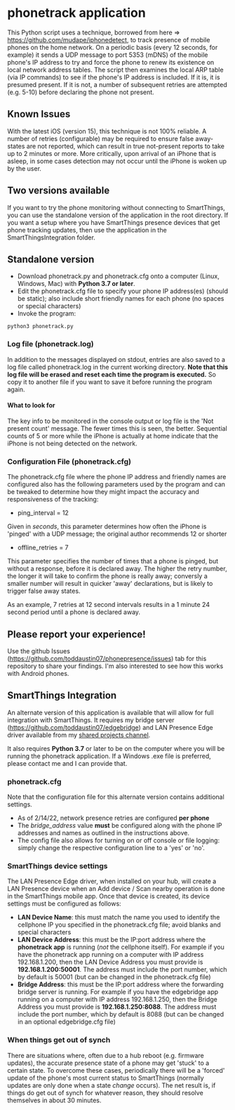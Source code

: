# phonetrack application

This Python script uses a technique, borrowed from here => https://github.com/mudape/iphonedetect, to track presence of mobile phones on the home network.  On a periodic basis (every 12 seconds, for example) it sends a UDP message to port 5353 (mDNS) of the mobile phone's IP address to try and force the phone to renew its existence on local network address tables.  The script then examines the local ARP table (via IP commands) to see if the phone's IP address is included.  If it is, it is presumed present. If it is not, a number of subsequent retries are attempted (e.g. 5-10) before declaring the phone not present.  

## Known Issues
With the latest iOS (version 15), this technique is not 100% reliable.  A number of retries (configurable) may be required to ensure false away-states are not reported, which can result in true not-present reports to take up to 2 minutes or more.  More critically, upon arrival of an iPhone that is asleep, in some cases detection may not occur until the iPhone is woken up by the user.

## Two versions available
If you want to try the phone monitoring without connecting to SmartThings, you can use the standalone version of the application in the root directory.
If you want a setup where you have SmartThings presence devices that get phone tracking updates, then use the application in the SmartThingsIntegration folder.

## Standalone version

- Download phonetrack.py and phonetrack.cfg onto a computer (Linux, Windows, Mac) with **Python 3.7 or later**.
- Edit the phonetrack.cfg file to specify your phone IP address(es) (should be static); also include short friendly names for each phone (no spaces or special characters)
- Invoke the program:  
```
python3 phonetrack.py
```

### Log file (phonetrack.log)
In addition to the messages displayed on stdout, entries are also saved to a log file called phonetrack.log in the current working directory.  **Note that this log file will be erased and reset each time the program is executed.**  So copy it to another file if you want to save it before running the program again.

#### What to look for
The key info to be monitored in the console output or log file is the 'Not present count' message.  The fewer times this is seen, the better.  Sequential counts of 5 or more while the iPhone is actually at home indicate that the iPhone is not being detected on the network.  

### Configuration File (phonetrack.cfg)
The phonetrack.cfg file where the phone IP address and friendly names are configured also has the following parameters used by the program and can be tweaked to determine how they might impact the accuracy and responsiveness of the tracking:
- ping_interval = 12

Given in *seconds*, this parameter determines how often the iPhone is 'pinged' with a UDP message; the original author recommends 12 or shorter
- offline_retries = 7

This parameter specifies the number of times that a phone is pinged, but without a response, before it is declared away.  The higher the retry number, the longer it will take to confirm the phone is really away; conversly a smaller number will result in quicker 'away' declarations, but is likely to trigger false away states.  

As an example, 7 retries at 12 second intervals results in a 1 minute 24 second period until a phone is declared away.

## Please report your experience!
Use the github Issues (https://github.com/toddaustin07/phonepresence/issues) tab for this repository to share your findings.  I'm also interested to see how this works with Android phones.

## SmartThings Integration
An alternate version of this application is available that will allow for full integration with SmartThings.  It requires my bridge server (https://github.com/toddaustin07/edgebridge) and LAN Presence Edge driver available from my [shared projects channel](https://bestow-regional.api.smartthings.com/invite/d429RZv8m9lo).

It also requires **Python 3.7** or later to be on the computer where you will be running the phonetrack application.  If a Windows .exe file is preferred, please contact me and I can provide that.

### phonetrack.cfg
Note that the configuration file for this alternate version contains additional settings.  

- As of 2/14/22, network presence retries are configured **per phone**
- The *bridge_address* value **must** be configured along with the phone IP addresses and names as outlined in the instructions above.  
- The config file also allows for turning on or off console or file logging: simply change the respective configuration line to a 'yes' or 'no'.

### SmartThings device settings
The LAN Presence Edge driver, when installed on your hub, will create a LAN Presence device when an Add device / Scan nearby operation is done in the SmartThings mobile app.  Once that device is created, its device settings must be configured as follows:
- **LAN Device Name**:  this must match the name you used to identify the cellphone IP you specified in the phonetrack.cfg file; avoid blanks and special characters
- **LAN Device Address**:  this must be the IP:port address where the **phonetrack app** is running (*not* the cellphone itself).  For example if you have the phonetrack app running on a computer with IP address 192.168.1.200, then the LAN Device Address you must provide is **192.168.1.200:50001**.  The address must include the port number, which by default is 50001 (but can be changed in the phonetrack.cfg file)
- **Bridge Address**: this must be the IP:port address where the forwarding bridge server is running.  For example if you have the edgebridge app running on a computer with IP address 192.168.1.250, then the Bridge Address you must provide is **192.168.1.250:8088**.  The address must include the port number, which by default is 8088 (but can be changed in an optional edgebridge.cfg file)

### When things get out of synch
There are situations where, often due to a hub reboot (e.g. firmware updates), the accurate presence state of a phone may get 'stuck' to a certain state.  To overcome these cases, periodically there will be a 'forced' update of the phone's most current status to SmartThings (normally updates are only done when a state *change* occurs).  The net result is, if things do get out of synch for whatever reason, they should resolve themselves in about 30 minutes.
